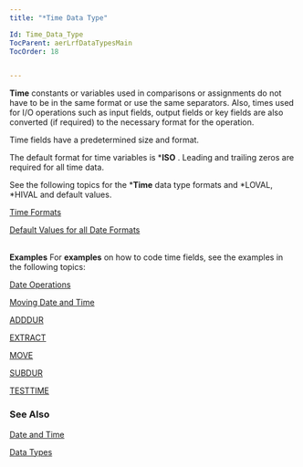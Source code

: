```yaml
---
title: "*Time Data Type"

Id: Time_Data_Type
TocParent: aerLrfDataTypesMain
TocOrder: 18


---
```


**Time** constants or variables used in comparisons or assignments do not have to be in the same format or use the same separators. Also, times used for I/O operations such as input fields, output fields or key fields are also converted (if required) to the necessary format for the operation. 

Time fields have a predetermined size and format.

The default format for time variables is ***ISO** . Leading and trailing zeros are required for all time data. 

See the following topics for the ***Time** data type formats and *LOVAL, *HIVAL and default values. 

[Time Formats](Time_Formats.html) 

[Default Values for all Date Formats](Default_Values_for_all_Date_Formats.html) <br /> <br /> 

**Examples** 
For **examples**  on how to code time fields, see the examples in the following topics:

[Date Operations](Date_Operations.html)<p /> [Moving Date and Time](Moving_Data_Time_Data.html)<p /> [ADDDUR](ADDDUR.html)<p /> [EXTRACT](EXTRACT.html)<p /> [MOVE](MOVE.html)<p /> [SUBDUR](SUBDUR.html)<p /> [TESTTIME](TESTTIME.html)

### See Also
[Date and Time](ecrLrfDateandTimeMain.html)

[Data Types](ecrLrfDataTypesMain.html) 
